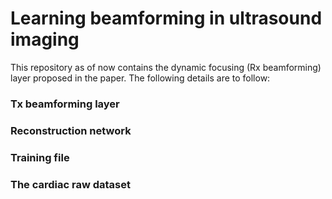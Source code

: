 # Learning beamforming in ultrasound imaging

This repository as of now contains the dynamic focusing (Rx beamforming) layer proposed in the paper. 
The following details are to follow:

### Tx beamforming layer
### Reconstruction network
### Training file
### The cardiac raw dataset
